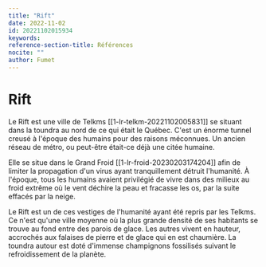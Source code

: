 ```yaml
---
title: "Rift"
date: 2022-11-02
id: 20221102015934
keywords:
reference-section-title: Références
nocite: ""
author: Fumet
---
```


# Rift
Le Rift est une ville de Telkms [[1-lr-telkm-20221102005831]] se situant dans la toundra au nord de ce qui était le Québec. C'est un énorme tunnel creusé à l'époque des humains pour des raisons méconnues. Un ancien réseau de métro, ou peut-être était-ce déjà une citée humaine.

Elle se situe dans le Grand Froid [[1-lr-froid-20230203174204]] afin de limiter la propagation d'un virus ayant tranquillement détruit l'humanité. À l'époque, tous les humains avaient privilégié de vivre dans des milieux au froid extrême où le vent déchire la peau et fracasse les os, par la suite effacés par la neige.

Le Rift est un de ces vestiges de l'humanité ayant été repris par les Telkms. Ce n'est qu'une ville moyenne où la plus grande densité de ses habitants se trouve au fond entre des parois de glace. Les autres vivent en hauteur, accrochés aux falaises de pierre et de glace qui en est chaumière.
La toundra autour est doté d'immense champignons fossilisés suivant le refroidissement de la planète.